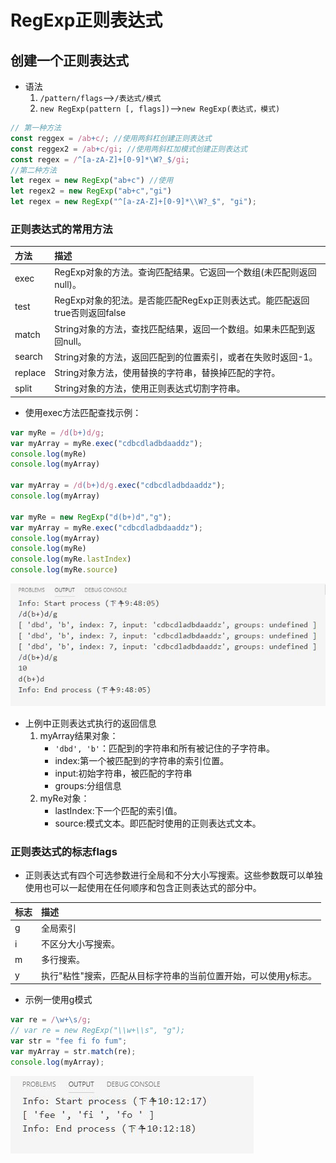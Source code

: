 # RegExp正则表达式

## 创建一个正则表达式

* 语法
    1. `/pattern/flags`-->`/表达式/模式`
    2. `new RegExp(pattern [, flags])`-->`new RegExp(表达式，模式)`

````js
// 第一种方法
const reggex = /ab+c/; //使用两斜杠创建正则表达式
const reggex2 = /ab+c/gi; //使用两斜杠加模式创建正则表达式
const regex = /^[a-zA-Z]+[0-9]*\W?_$/gi;
//第二种方法
let regex = new RegExp("ab+c") //使用
let regex2 = new RegExp("ab+c","gi")
let regex = new RegExp("^[a-zA-Z]+[0-9]*\\W?_$", "gi");
````

### 正则表达式的常用方法

|方法|描述|
|:---------|:-------------|
exec|RegExp对象的方法。查询匹配结果。它返回一个数组(未匹配则返回null)。
test|RegExp对象的犯法。是否能匹配RegExp正则表达式。能匹配返回true否则返回false
match|String对象的方法，查找匹配结果，返回一个数组。如果未匹配到返回null。
search|String对象的方法，返回匹配到的位置索引，或者在失败时返回-1。
replace|String对象方法，使用替换的字符串，替换掉匹配的字符。
split|String对象的方法，使用正则表达式切割字符串。

* 使用exec方法匹配查找示例：

````js
var myRe = /d(b+)d/g;
var myArray = myRe.exec("cdbcdladbdaaddz");
console.log(myRe)
console.log(myArray)

var myArray = /d(b+)d/g.exec("cdbcdladbdaaddz");
console.log(myArray)

var myRe = new RegExp("d(b+)d","g");
var myArray = myRe.exec("cdbcdladbdaaddz");
console.log(myArray)
console.log(myRe)
console.log(myRe.lastIndex)
console.log(myRe.source)
````

![regexp_001](../img/regexp_001.jpg)

* 上例中正则表达式执行的返回信息
    1. myArray结果对象：
        * `'dbd', 'b'`：匹配到的字符串和所有被记住的子字符串。
        * index:第一个被匹配到的字符串的索引位置。
        * input:初始字符串，被匹配的字符串
        * groups:分组信息
    2. myRe对象：
        * lastIndex:下一个匹配的索引值。
        * source:模式文本。即匹配时使用的正则表达式文本。

### 正则表达式的**标志flags**

* 正则表达式有四个可选参数进行全局和不分大小写搜索。这些参数既可以单独使用也可以一起使用在任何顺序和包含正则表达式的部分中。

|标志|描述|
|:--------|:--------------|
g|全局索引
i|不区分大小写搜索。
m|多行搜索。
y|执行"粘性"搜索，匹配从目标字符串的当前位置开始，可以使用y标志。

* 示例一使用g模式

````js
var re = /\w+\s/g;
// var re = new RegExp("\\w+\\s", "g");
var str = "fee fi fo fum";
var myArray = str.match(re);
console.log(myArray);
````

![regexp_002](../img/regexp_002.jpg)













